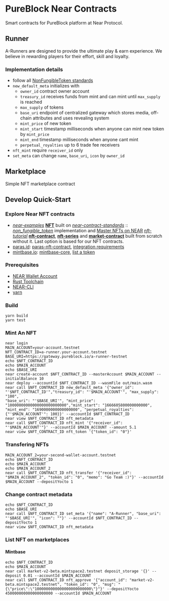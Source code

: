 # PureBlock Near Contracts

Smart contracts for PureBlock platform at Near Protocol.

## Runner

A-Runners are designed to provide the ultimate play & earn experience. We believe in rewarding players for their effort, skill and loyalty.

### Implementation details

* follow all [NonFungibleToken standards](https://nomicon.io/Standards/Tokens/NonFungibleToken/)
* `new_default_meta` initializes with
  * `owner_id` contract owner account
  * `treasury_id` receives funds from mint and can mint until `max_supply` is reached
  * `max_supply` of tokens
  * `base_uri` endpoint of centralized gateway which stores media, off-chain attributes and uses revealing system
  * `mint_price` of new token
  * `mint_start` timestamp milliseconds when anyone can mint new token by `mint_price`
  * `mint_end` timestamp milliseconds when anyone cant mint
  * `perpetual_royalties` up to 6 trade fee receivers
* `nft_mint` require `receiver_id` only
* `set_meta` can change `name`, `base_uri`, `icon` by `owner_id`

## Marketplace

Simple NFT marketplace contract

## Develop Quick-Start

### Explore Near NFT contracts
* *[near-examples](https://github.com/near-examples)* **[NFT](https://github.com/near-examples/NFT)** built on *[near-contract-standards](https://github.com/near/near-sdk-rs/tree/master/near-contract-standards)* :: *[non_fungible_token](https://github.com/near/near-sdk-rs/tree/master/near-contract-standards/src/non_fungible_token)* implementation and [Master NFTs on NEAR](https://docs.near.org/tutorials/nfts/introduction#) *[nft-tutorial](https://github.com/near-examples/nft-tutorial)* **[nft-contract](https://github.com/near-examples/nft-tutorial/tree/main/nft-contract)**, **[nft-series](https://github.com/near-examples/nft-tutorial/tree/main/nft-series)** and **[market-contract](https://github.com/near-examples/nft-tutorial/tree/main/market-contract)** built from scratch without it. Last option is based for our NFT contracts.
* [paras.id](https://paras.id): [paras-nft-contract](https://github.com/ParasHQ/paras-nft-contract), [integration requirements](https://docs.paras.id/nft-smart-contract-integration)
* [mintbase.io](https://mintbase.io): [mintbase-core](https://github.com/Mintbase/mintbase-core), [list a token](https://docs.mintbase.io/dev/smart-contracts/core-addresses/marketplace-2.0) 

### Prerequisites

* [NEAR Wallet Account](wallet.testnet.near.org)
* [Rust Toolchain](https://docs.near.org/develop/prerequisites)
* [NEAR-CLI](https://docs.near.org/tools/near-cli#setup)
* [yarn](https://classic.yarnpkg.com/en/docs/install#mac-stable)

### Build
```=bash
yarn build
yarn test
```

### Mint An NFT

```=bash
near login
MAIN_ACCOUNT=your-account.testnet
NFT_CONTRACT_ID=a-runner.your-account.testnet
BASE_URI=https://gateway.pureblock.io/a-runner-testnet
echo $NFT_CONTRACT_ID
echo $MAIN_ACCOUNT
echo $BASE_URI
near create-account $NFT_CONTRACT_ID --masterAccount $MAIN_ACCOUNT --initialBalance 10
near deploy --accountId $NFT_CONTRACT_ID --wasmFile out/main.wasm
near call $NFT_CONTRACT_ID new_default_meta '{"owner_id": "'$NFT_CONTRACT_ID'","treasury_id": "'$MAIN_ACCOUNT'", "max_supply": "100", 
"base_uri": "'$BASE_URI'", "mint_price": "10000000000000000000000000","mint_start": "1666605800000000000", "mint_end": "1690000000000000000", "perpetual_royalties": {"'$MAIN_ACCOUNT'": 100}}' --accountId $NFT_CONTRACT_ID
near view $NFT_CONTRACT_ID nft_metadata
near call $NFT_CONTRACT_ID nft_mint '{"receiver_id": "'$MAIN_ACCOUNT'"}' --accountId $MAIN_ACCOUNT --amount 5.1
near view $NFT_CONTRACT_ID nft_token '{"token_id": "0"}'
```

### Transfering NFTs

```bash=
MAIN_ACCOUNT_2=your-second-wallet-account.testnet
echo $NFT_CONTRACT_ID
echo $MAIN_ACCOUNT
echo $MAIN_ACCOUNT_2
near call $NFT_CONTRACT_ID nft_transfer '{"receiver_id": "$MAIN_ACCOUNT_2", "token_id": "0", "memo": "Go Team :)"}' --accountId $MAIN_ACCOUNT --depositYocto 1
```

### Change contract metadata
```bash=
echo $NFT_CONTRACT_ID
echo $BASE_URI
near call $NFT_CONTRACT_ID set_meta '{"name": "A-Runner", "base_uri": "'$BASE_URI'", "icon": ""}' --accountId $NFT_CONTRACT_ID --depositYocto 1
near view $NFT_CONTRACT_ID nft_metadata
```

### List NFT on marketplaces

#### Mintbase
```
echo $NFT_CONTRACT_ID
echo $MAIN_ACCOUNT
near call market-v2-beta.mintspace2.testnet deposit_storage '{}' --deposit 0.01 --accountId $MAIN_ACCOUNT
near call $NFT_CONTRACT_ID nft_approve '{"account_id": "market-v2-beta.mintspace2.testnet", "token_id": "0", "msg": "{\"price\":\"1000000000000000000000000\"}"}' --depositYocto 450000000000000000000 --accountId $MAIN_ACCOUNT
```
